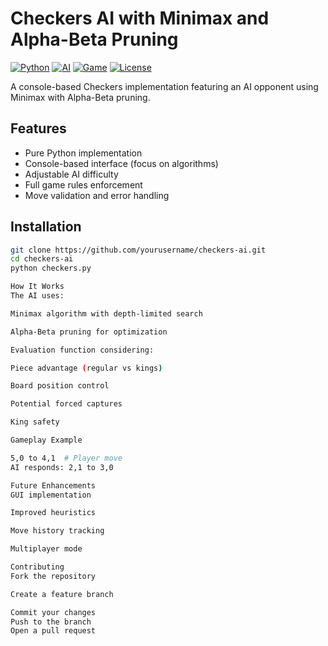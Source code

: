 
# Checkers AI with Minimax and Alpha-Beta Pruning

[![Python](https://img.shields.io/badge/Python-3.8%2B-blue)](https://python.org)
[![AI](https://img.shields.io/badge/AI-Minimax-orange)](https://en.wikipedia.org/wiki/Minimax)
[![Game](https://img.shields.io/badge/Game-Checkers-red)](https://en.wikipedia.org/wiki/Draughts)
[![License](https://img.shields.io/badge/License-MIT-green)](LICENSE)

A console-based Checkers implementation featuring an AI opponent using Minimax with Alpha-Beta pruning.

## Features
- Pure Python implementation
- Console-based interface (focus on algorithms)
- Adjustable AI difficulty
- Full game rules enforcement
- Move validation and error handling

## Installation
```bash
git clone https://github.com/yourusername/checkers-ai.git
cd checkers-ai
python checkers.py

How It Works
The AI uses:

Minimax algorithm with depth-limited search

Alpha-Beta pruning for optimization

Evaluation function considering:

Piece advantage (regular vs kings)

Board position control

Potential forced captures

King safety

Gameplay Example

5,0 to 4,1  # Player move
AI responds: 2,1 to 3,0

Future Enhancements
GUI implementation

Improved heuristics

Move history tracking

Multiplayer mode

Contributing
Fork the repository

Create a feature branch

Commit your changes
Push to the branch
Open a pull request
